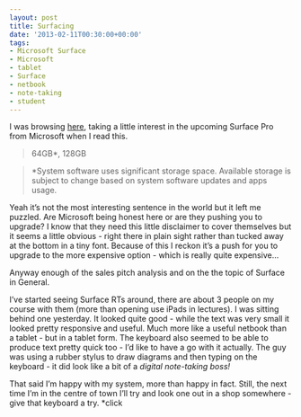 ```yaml
---
layout: post
title: Surfacing
date: '2013-02-11T00:30:00+00:00'
tags:
- Microsoft Surface
- Microsoft
- tablet
- Surface
- netbook
- note-taking
- student
---
```

I was browsing [here](http://www.microsoft.com/Surface/en-GB/surface-with-windows-8-pro/specifications), taking a little interest in the upcoming Surface Pro from Microsoft when I read this.

> 64GB*, 128GB

> *System software uses significant storage space. Available storage is subject to change based on system software updates and apps usage. 

Yeah it’s not the most interesting sentence in the world but it left me puzzled. Are Microsoft being honest here or are they pushing you to upgrade? I know that they need this little disclaimer to cover themselves but it seems a little obvious - right there in plain sight rather than tucked away at the bottom in a tiny font. Because of this I reckon it’s a push for you to upgrade to the more expensive option - which is really quite expensive...

Anyway enough of the sales pitch analysis and on the the topic of Surface in General.

I’ve started seeing Surface RTs around, there are about 3 people on my course with them (more than opening use iPads in lectures). I was sitting behind one yesterday. It looked quite good - while the text was very small it looked pretty responsive and useful. Much more like a useful netbook than a tablet - but in a tablet form. The keyboard also seemed to be able to produce text pretty quick too - I’d like to have a go with it actually. The guy was using a rubber stylus to draw diagrams and then typing on the keyboard - it did look like a bit of a _digital note-taking boss!_

That said I’m happy with my system, more than happy in fact. Still, the next time I’m in the centre of town I’ll try and look one out in a shop somewhere - give that keyboard a try. *click
